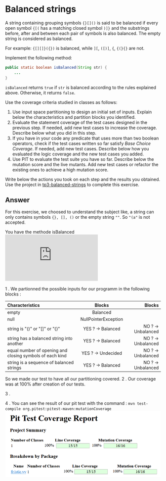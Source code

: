 # Balanced strings

A string containing grouping symbols `{}[]()` is said to be balanced if every open symbol `{[(` has a matching closed symbol `)]}` and the substrings before, after and between each pair of symbols is also balanced. The empty string is considered as balanced.

For example: `{[][]}({})` is balanced, while `][`, `([)]`, `{`, `{(}{}` are not.

Implement the following method:

```java
public static boolean isBalanced(String str) {
    ...
}
```

`isBalanced` returns `true` if `str` is balanced according to the rules explained above. Otherwise, it returns `false`.

Use the coverage criteria studied in classes as follows:

1. Use input space partitioning to design an initial set of inputs. Explain below the characteristics and partition blocks you identified.
2. Evaluate the statement coverage of the test cases designed in the previous step. If needed, add new test cases to increase the coverage. Describe below what you did in this step.
3. If you have in your code any predicate that uses more than two boolean operators, check if the test cases written so far satisfy *Base Choice Coverage*. If needed, add new test cases. Describe below how you evaluated the logic coverage and the new test cases you added.
4. Use PIT to evaluate the test suite you have so far. Describe below the mutation score and the live mutants. Add new test cases or refactor the existing ones to achieve a high mutation score.

Write below the actions you took on each step and the results you obtained.
Use the project in [tp3-balanced-strings](../code/tp3-balanced-strings) to complete this exercise.

## Answer

For this exercise, we choosed to understand the subject like, a string can only contains symbols `{}, [], ()` or the empty string `""`. So `"(a"` is not accepted.

You have the methode isBalanced ![HERE](https://github.com/lise-rg/VV-ISTIC-TP3/blob/main/code/tp3-balanced-strings/src/main/java/fr/istic/vv/StringUtils.java)

1 .
We partionned the possible inputs for our programm in the following blocks :

| Characteristics  | Blocks  | Blocks |
| :----------------------- |:------------------------:| --:|
| empty  |   Balanced         |
| null  | NullPointerException
| string is "()" or "[]" or "{}" | YES ? -> Balanced | NO ? -> Unbalanced
| string has a balanced string into another  | YES ? -> Balanced | NO ? -> Unbalanced
|equal number of opening and closing symbols of each kind |   YES ? -> Undecided | NO ? -> Unbalanced
| string is a sequence of balanced strings| YES ? -> Balanced | NO ? -> Unbalanced

So we made our test to have all our partitioning covered. 
2 .
Our coverage was at 100% after creation of our tests.

3 .

4 .
You can see the result of our pit test with the command : `mvn test-compile org.pitest:pitest-maven:mutationCoverage`
 ![HERE](https://github.com/lise-rg/VV-ISTIC-TP3/blob/main/exercises/pit%20report%20balanced%20string.png)
